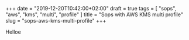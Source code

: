 +++
date = "2019-12-20T10:42:00+02:00"
draft = true
tags = [ "sops", "aws", "kms", "multi", "profile" ]
title = "Sops with AWS KMS multi profile"
slug = "sops-aws-kms-multi-profile"
+++

Helloe